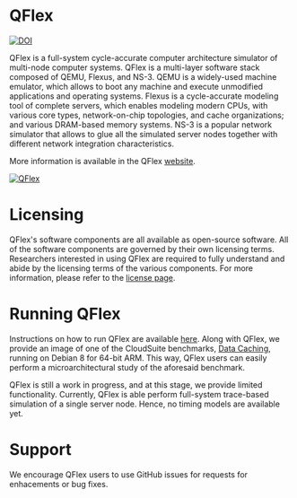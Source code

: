 # QFlex #
[![DOI](https://zenodo.org/badge/DOI/10.5281/zenodo.266990.svg)](https://doi.org/10.5281/zenodo.266990)

QFlex is a full-system cycle-accurate computer architecture simulator of multi-node computer systems. QFlex is a multi-layer software stack composed of QEMU, Flexus, and NS-3. QEMU is a widely-used machine emulator, which allows to boot any machine and execute unmodified applications and operating systems. Flexus is a cycle-accurate modeling tool of complete servers, which enables modeling modern CPUs, with various core types, network-on-chip topologies, and cache organizations; and various DRAM-based memory systems. NS-3 is a popular network simulator that allows to glue all the simulated server nodes together with different network integration characteristics. 

More information is available in the QFlex [website][qfw].

[![QFlex](https://parsa-epfl.github.io/qflex/public/images/QFlex.png)](http://parsa-epfl.github.io/qflex/)

# Licensing #

QFlex's software components are all available as open-source software. All of the software components are governed by 
their own licensing terms. Researchers interested in using QFlex are required to fully understand and abide by the 
licensing terms of the various components. For more information, please refer to the [license page][qfl].

# Running QFlex #

Instructions on how to run QFlex are available [here][qfd]. Along with QFlex, we provide an image of one of the CloudSuite benchmarks, [Data Caching][csdc], running on Debian 8 for 64-bit ARM. This way, QFlex users can easily perform a microarchitectural study of the aforesaid benchmark.

QFlex is still a work in progress, and at this stage, we provide limited functionality. Currently, QFlex is able perform full-system trace-based simulation of a single server node. Hence, no timing models are available yet.

# Support #

We encourage QFlex users to use GitHub issues for requests for enhacements or bug fixes.

[qfw]: http://parsa-epfl.github.io/qflex/
[qfl]: http://parsa-epfl.github.io/qflex//pages/license/
[qfd]: http://parsa-epfl.github.io/qflex/pages/download/
[csdc]: http://cloudsuite.ch/datacaching/
